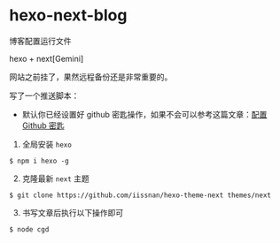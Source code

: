 # hexo-next-blog

博客配置运行文件

hexo + next[Gemini]

网站之前挂了，果然远程备份还是非常重要的。

写了一个推送脚本：

* 默认你已经设置好 github 密匙操作，如果不会可以参考这篇文章：[配置 Github 密匙](https://feke9432.github.io/2018/04/13/2018-04-13-git-ssh/)

1. 全局安装 `hexo` 

```
$ npm i hexo -g
```

2. 克隆最新 `next` 主题

```
$ git clone https://github.com/iissnan/hexo-theme-next themes/next
```

3. 书写文章后执行以下操作即可

```
$ node cgd
```
